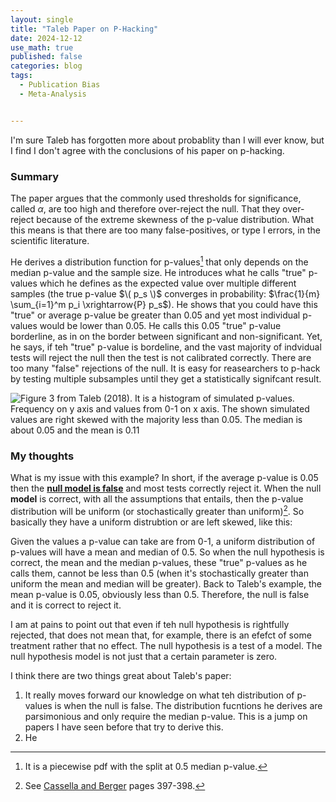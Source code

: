 ```yaml
---
layout: single
title: "Taleb Paper on P-Hacking"
date: 2024-12-12
use_math: true
published: false
categories: blog
tags:
  - Publication Bias
  - Meta-Analysis


---
```



I'm sure Taleb has forgotten more about probablity than I will ever know, but I find I don't agree with the conclusions of his paper on p-hacking.


### Summary

The paper argues that the commonly used thresholds for significance, called $\alpha$, are too high and therefore over-reject the null. That they over-reject because of the extreme skewness of the p-value distribution. What this means is that there are too many false-positives, or type I errors, in the scientific literature. 

He derives a distribution function for p-values[^1] that only depends on the median p-value and the sample size. He introduces what he calls "true" p-values which he defines as the expected value over multiple different samples (the true p-value $\( p_s \)$ converges in probability: $\frac{1}{m} \sum_{i=1}^m p_i \xrightarrow{P} p_s$). He shows that you could have this "true" or average p-value be greater than 0.05 and yet most individual p-values would be lower than 0.05. He calls this 0.05 "true" p-value borderline, as in on the border between significant and non-significant. Yet, he says, if teh "true" p-value is bordeline, and the vast majority of indvidual tests will reject the null then the test is not calibrated correctly. There are too many "false" rejections of the null. It is easy for reasearchers to p-hack by testing multiple subsamples until they get a statistically signifcant result. 

![Figure 3 from Taleb (2018). It is a histogram of simulated p-values. Frequency on y axis and values from 0-1 on x axis. The shown simulated values are right skewed with the majority less than 0.05. The median is about 0.05 and the mean is 0.11](/home/assets/blogassets/talebfig3.PNG)



### My thoughts

What is my issue with this example? In short, if the average p-value is 0.05 then the <ins>**null model is false**</ins> and most tests correctly reject it. When the null **model** is correct, with all the assumptions that entails, then the p-value distribution will be uniform (or stochastically greater than uniform)[^2]. So basically they have a uniform distrubtion or are left skewed, like this:


Given the values a p-value can take are from 0-1, a uniform distribution of p-values will have a mean and median of 0.5. So when the null hypothesis is correct, the mean and the median p-values, these "true" p-values as he calls them, cannot be less than 0.5 (when it's stochastically greater than uniform the mean and median will be greater). Back to Taleb's example, the mean p-value is 0.05, obviously less than 0.5. Therefore, the null is false and it is correct to reject it. 

I am at pains to point out that even if teh null hypothesis is rightfully rejected, that does not mean that, for example, there is an efefct of some treatment rather that no effect. The null hypothesis is a test of a model. The null hypothesis model is not just that a certain parameter is zero. 



I think there are two things great about Taleb's paper:

1. It really moves forward our knowledge on what teh distribution of p-values is when the null is false. The distribution fucntions he derives are parsimonious and only require the median p-value. This is a jump on papers I have seen before that try to derive this.
2. He 

[^1]: It is a piecewise pdf with the split at 0.5 median p-value. 
[^2]: See [Cassella and Berger](https://pages.stat.wisc.edu/~shao/stat610/Casella_Berger_Statistical_Inference.pdf) pages 397-398.
